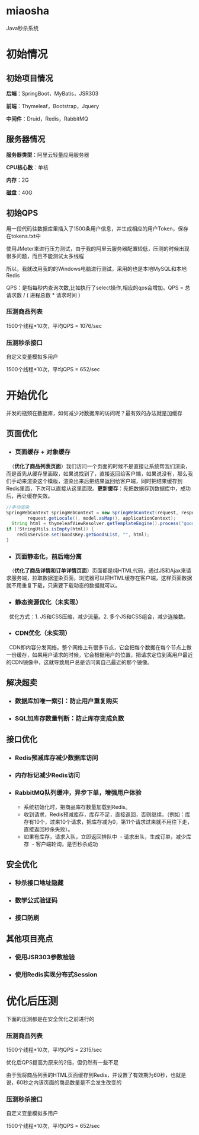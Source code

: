 # miaosha
Java秒杀系统

# 初始情况

## 初始项目情况

**后端**：SpringBoot，MyBatis，JSR303

**前端**：Thymeleaf，Bootstrap，Jquery

**中间件**：Druid，Redis，RabbitMQ

## 服务器情况

**服务器类型**：阿里云轻量应用服务器

**CPU核心数**：单核

**内存**：2G

**磁盘**：40G

## 初始QPS

用一段代码往数据库里插入了1500条用户信息，并生成相应的用户Token，保存在tokens.txt中

使用JMeter来进行压力测试，由于我的阿里云服务器配置较低，压测的时候出现很多问题，而且不能测试太多线程

所以，我就改用我的的Windows电脑进行测试，采用的也是本地MySQL和本地Redis

QPS：是指每秒内查询次数,比如执行了select操作,相应的qps会增加。QPS = 总请求数 / ( 进程总数 *   请求时间 )

### 压测商品列表

1500个线程*10次，平均QPS = 1076/sec

### 压测秒杀接口

自定义变量模拟多用户

1500个线程*10次，平均QPS = 652/sec

# 开始优化

并发的瓶颈在数据库，如何减少对数据库的访问呢？最有效的办法就是加缓存

## 页面优化

- ### 页面缓存 + 对象缓存

   （**优化了商品列表页面**）我们访问一个页面的时候不是直接让系统帮我们渲染，而是首先从缓存里面取，如果说找到了，直接返回给客户端，如果说没有，那么我们手动来渲染这个模版，渲染出来后把结果返回给客户端，同时把结果缓存到Redis里面，下次可以直接从这里面取。**更新缓存**：先把数据存到数据库中，成功后，再让缓存失效。
   
   ```java
   //手动渲染
   SpringWebContext springWebContext = new SpringWebContext(request, response, request.getServletContext(),
           request.getLocale(), model.asMap(), applicationContext);
   String html = thymeleafViewResolver.getTemplateEngine().process("goods_list", springWebContext);
   if (!StringUtils.isEmpty(html)) {
       redisService.set(GoodsKey.getGoodsList, "", html);
   }
   ```

- ### 页面静态化，前后端分离
 
   （**优化了商品详情和订单详情页面**）页面都是纯HTML代码，通过JS和Ajax来请求服务端，拉取数据渲染页面，浏览器可以把HTML缓存在客户端，这样页面数据就不用重复下载，只需要下载动态的数据就可以。

- ### 静态资源优化（未实现）

   优化方式：1. JS和CSS压缩，减少流量。2. 多个JS和CSS组合，减少连接数。

- ### CDN优化（未实现）

   CDN即内容分发网络。整个网络上有很多节点，它会把每个数据在每个节点上做一份缓存，如果用户请求的时候，它会根据用户的位置，把请求定位到离用户最近的CDN镜像中，这就导致用户总是访问离自己最近的那个镜像。
   
## 解决超卖

- ### 数据库加唯一索引：防止用户重复购买

- ### SQL加库存数量判断：防止库存变成负数

## 接口优化

- ### Redis预减库存减少数据库访问

- ### 内存标记减少Redis访问

- ### RabbitMQ队列缓冲，异步下单，增强用户体验

	- 系统初始化时，把商品库存数量加载到Redis。
 	- 收到请求，Redis预减库存，库存不足，直接返回，否则继续。（例如：库存有10个，过来10个请求，把库存减为0，第11个请求过来就不用往下走，直接返回秒杀失败）。 
 	- 如果有库存，请求入队，立即返回排队中
  - 请求出队，生成订单，减少库存
  - 客户端轮询，是否秒杀成功

## 安全优化

- ### 秒杀接口地址隐藏

- ### 数学公式验证码

- ### 接口防刷

## 其他项目亮点

- ### 使用JSR303参数检验

- ### 使用Redis实现分布式Session

# 优化后压测

下面的压测都是在安全优化之前进行的

### 压测商品列表

1500个线程*10次，平均QPS = 2315/sec

优化后QPS提高为原来的2倍，但仍然有一些不足

由于我将商品列表的HTML页面缓存到Redis，并设置了有效期为60秒，也就是说，60秒之内该页面的商品数量是不会发生改变的

### 压测秒杀接口

自定义变量模拟多用户

1500个线程*10次，平均QPS = 652/sec

